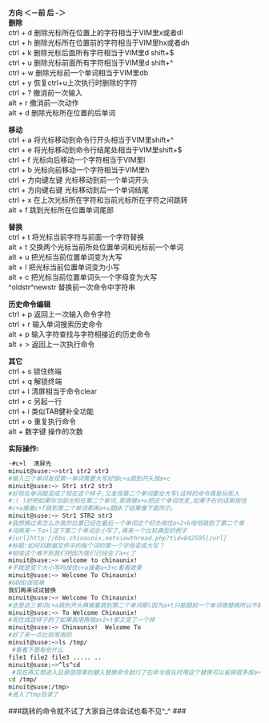 **方向          ＜－前               后 -＞**  
**删除**  
ctrl + d     删除光标所在位置上的字符相当于VIM里x或者dl  
ctrl + h     删除光标所在位置前的字符相当于VIM里hx或者dh  
ctrl + k     删除光标后面所有字符相当于VIM里d shift+$  
ctrl + u     删除光标前面所有字符相当于VIM里d shift+^  
ctrl + w     删除光标前一个单词相当于VIM里db  
ctrl + y     恢复ctrl+u上次执行时删除的字符  
ctrl + ?     撤消前一次输入  
alt  + r     撤消前一次动作  
alt  + d     删除光标所在位置的后单词  

**移动**  
ctrl + a      将光标移动到命令行开头相当于VIM里shift+^  
ctrl + e      将光标移动到命令行结尾处相当于VIM里shift+$  
ctrl + f      光标向后移动一个字符相当于VIM里l  
ctrl + b      光标向前移动一个字符相当于VIM里h  
ctrl + 方向键左键    光标移动到前一个单词开头  
ctrl + 方向键右键    光标移动到后一个单词结尾  
ctrl + x       在上次光标所在字符和当前光标所在字符之间跳转  
alt  + f      跳到光标所在位置单词尾部  


**替换**  
ctrl + t     将光标当前字符与前面一个字符替换  
alt  + t     交换两个光标当前所处位置单词和光标前一个单词  
alt  + u     把光标当前位置单词变为大写  
alt  + l     把光标当前位置单词变为小写  
alt  + c     把光标当前位置单词头一个字母变为大写  
^oldstr^newstr    替换前一次命令中字符串  

**历史命令编辑**  
ctrl + p    返回上一次输入命令字符  
ctrl + r    输入单词搜索历史命令  
alt  + p    输入字符查找与字符相接近的历史命令  
alt  + >    返回上一次执行命令  

**其它**  
ctrl + s      锁住终端  
ctrl + q      解锁终端  
ctrl + l      清屏相当于命令clear  
ctrl + c      另起一行  
ctrl + i      类似TAB健补全功能  
ctrl + o      重复执行命令  
alt  + 数字键  操作的次数  

**实际操作:**  
```bash
-#c+l  清屏先  
minuit@suse:~>str1 str2 str3  
#输入三个单词发现第一单词需要大写好按c+a跳到开头按a+c
minuit@suse:~> Str1 str2 str3
#好现在单词就变成了现在这个样子,又发现第二个单词要全大写(这样的命令真是玩死人
#:( )好吧如果你当前光标在第二个单词,那直接a+u把这个单词改变,如果不在的话那按住
#c+a接着c+f跳到第二个单词那再a+u就OK了结果像下面所示。
minuit@suse:~> Str1 STR2 str3
#我想换过来怎么办我的位置已经在最后一个单词这个好办按住a+2+b哈哈跳到了第二个单
#词再来一下a+l这下第二个单词全小写了,再来一个比较典型的例子
#[url]http://bbs.chinaunix.netviewthread.php?tid=842595[/url]
#标题:如何将数据文件中的每个词的第一个字母变成大写？
#哈哈这个难不到我们吧因为我们已经会了a+c了
minuit@suse:~> welcome to chinaunix!
#不就是变个大小写吗按住c+a接着a+3+c看看效果
minuit@suse:~> Welcome To Chinaunix!
#GOOD很简单
我们再来试试替换
minuit@suse:~> Welcome To Chinaunix!
#还是这三单词c+a跳到开头再接着跳到第二个单词那(因为a+t只能跟前一个单词做替换所以不能在第一个单词按a+t)按住a+t
minuit@suse:~> To Welcome Chinaunix!
#现在成这样子的了如果我用再按a+2+t那又变了一个样
minuit@suse:~> Chinaunix!  Welcome To
#好了来一点比较常用的
minuit@suse:~>ls /tmp/
 #看看下面有些什么
file1 file2 file3 ..... ..
minuit@suse:~>^ls^cd
 #现在再又想进入目录很简单的健入替换命令就行了在命令很长时用这个替换可以省掉很多按a+b或a+f的时间
cd /tmp/
minuit@suse:/tmp>
#进入了tmp目录了
```
###跳转的命令就不试了大家自己体会试也看不见^_^   ###
